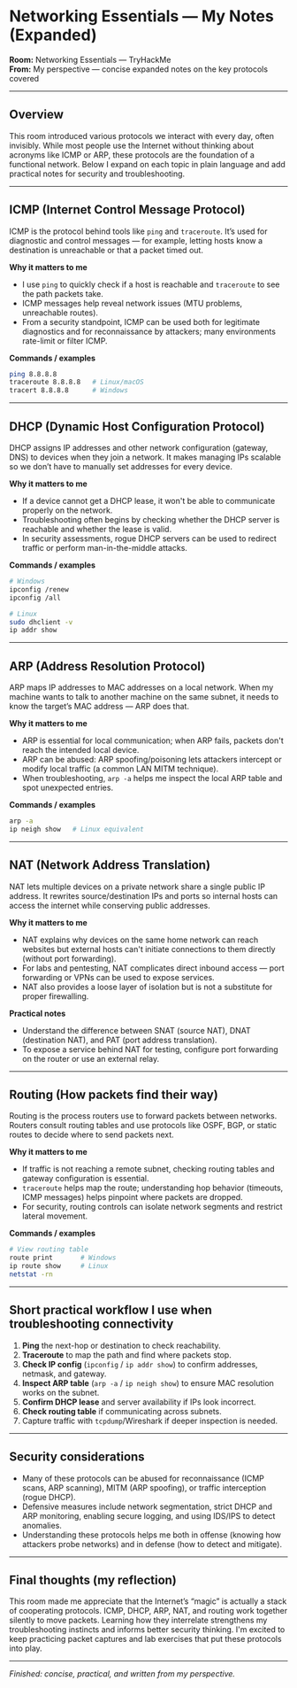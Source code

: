 # Networking Essentials — My Notes (Expanded)

**Room:** Networking Essentials — TryHackMe  
**From:** My perspective — concise expanded notes on the key protocols covered

---

## Overview
This room introduced various protocols we interact with every day, often invisibly. While most people use the Internet without thinking about acronyms like ICMP or ARP, these protocols are the foundation of a functional network. Below I expand on each topic in plain language and add practical notes for security and troubleshooting.

---

## ICMP (Internet Control Message Protocol)
ICMP is the protocol behind tools like `ping` and `traceroute`. It’s used for diagnostic and control messages — for example, letting hosts know a destination is unreachable or that a packet timed out.

**Why it matters to me**
- I use `ping` to quickly check if a host is reachable and `traceroute` to see the path packets take.
- ICMP messages help reveal network issues (MTU problems, unreachable routes).
- From a security standpoint, ICMP can be used both for legitimate diagnostics and for reconnaissance by attackers; many environments rate-limit or filter ICMP.

**Commands / examples**
```bash
ping 8.8.8.8
traceroute 8.8.8.8   # Linux/macOS
tracert 8.8.8.8      # Windows
```

---

## DHCP (Dynamic Host Configuration Protocol)
DHCP assigns IP addresses and other network configuration (gateway, DNS) to devices when they join a network. It makes managing IPs scalable so we don’t have to manually set addresses for every device.

**Why it matters to me**
- If a device cannot get a DHCP lease, it won't be able to communicate properly on the network.
- Troubleshooting often begins by checking whether the DHCP server is reachable and whether the lease is valid.
- In security assessments, rogue DHCP servers can be used to redirect traffic or perform man-in-the-middle attacks.

**Commands / examples**
```bash
# Windows
ipconfig /renew
ipconfig /all

# Linux
sudo dhclient -v
ip addr show
```

---

## ARP (Address Resolution Protocol)
ARP maps IP addresses to MAC addresses on a local network. When my machine wants to talk to another machine on the same subnet, it needs to know the target’s MAC address — ARP does that.

**Why it matters to me**
- ARP is essential for local communication; when ARP fails, packets don't reach the intended local device.
- ARP can be abused: ARP spoofing/poisoning lets attackers intercept or modify local traffic (a common LAN MITM technique).
- When troubleshooting, `arp -a` helps me inspect the local ARP table and spot unexpected entries.

**Commands / examples**
```bash
arp -a
ip neigh show   # Linux equivalent
```

---

## NAT (Network Address Translation)
NAT lets multiple devices on a private network share a single public IP address. It rewrites source/destination IPs and ports so internal hosts can access the internet while conserving public addresses.

**Why it matters to me**
- NAT explains why devices on the same home network can reach websites but external hosts can't initiate connections to them directly (without port forwarding).
- For labs and pentesting, NAT complicates direct inbound access — port forwarding or VPNs can be used to expose services.
- NAT also provides a loose layer of isolation but is not a substitute for proper firewalling.

**Practical notes**
- Understand the difference between SNAT (source NAT), DNAT (destination NAT), and PAT (port address translation).
- To expose a service behind NAT for testing, configure port forwarding on the router or use an external relay.

---

## Routing (How packets find their way)
Routing is the process routers use to forward packets between networks. Routers consult routing tables and use protocols like OSPF, BGP, or static routes to decide where to send packets next.

**Why it matters to me**
- If traffic is not reaching a remote subnet, checking routing tables and gateway configuration is essential.
- `traceroute` helps map the route; understanding hop behavior (timeouts, ICMP messages) helps pinpoint where packets are dropped.
- For security, routing controls can isolate network segments and restrict lateral movement.

**Commands / examples**
```bash
# View routing table
route print       # Windows
ip route show     # Linux
netstat -rn
```

---

## Short practical workflow I use when troubleshooting connectivity
1. **Ping** the next-hop or destination to check reachability.  
2. **Traceroute** to map the path and find where packets stop.  
3. **Check IP config** (`ipconfig` / `ip addr show`) to confirm addresses, netmask, and gateway.  
4. **Inspect ARP table** (`arp -a` / `ip neigh show`) to ensure MAC resolution works on the subnet.  
5. **Confirm DHCP lease** and server availability if IPs look incorrect.  
6. **Check routing table** if communicating across subnets.  
7. Capture traffic with `tcpdump`/Wireshark if deeper inspection is needed.

---

## Security considerations
- Many of these protocols can be abused for reconnaissance (ICMP scans, ARP scanning), MITM (ARP spoofing), or traffic interception (rogue DHCP).  
- Defensive measures include network segmentation, strict DHCP and ARP monitoring, enabling secure logging, and using IDS/IPS to detect anomalies.  
- Understanding these protocols helps me both in offense (knowing how attackers probe networks) and in defense (how to detect and mitigate).

---

## Final thoughts (my reflection)
This room made me appreciate that the Internet’s “magic” is actually a stack of cooperating protocols. ICMP, DHCP, ARP, NAT, and routing work together silently to move packets. Learning how they interrelate strengthens my troubleshooting instincts and informs better security thinking. I'm excited to keep practicing packet captures and lab exercises that put these protocols into play.

---

*Finished: concise, practical, and written from my perspective.*  
